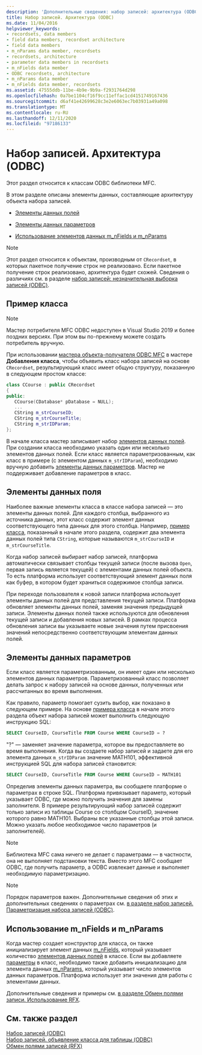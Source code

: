 ```yaml
---
description: 'Дополнительные сведения: набор записей: архитектура (ODBC)'
title: Набор записей. Архитектура (ODBC)
ms.date: 11/04/2016
helpviewer_keywords:
- recordsets, data members
- field data members, recordset architecture
- field data members
- m_nParams data member, recordsets
- recordsets, architecture
- parameter data members in recordsets
- m_nFields data member
- ODBC recordsets, architecture
- m_nParams data member
- m_nFields data member, recordsets
ms.assetid: 47555ddb-11be-4b9e-9b9a-f2931764d298
ms.openlocfilehash: 0a7be1104cf16f9cc11effac1cd4151749167436
ms.sourcegitcommit: d6af41e42699628c3e2e6063ec7b03931a49a098
ms.translationtype: MT
ms.contentlocale: ru-RU
ms.lasthandoff: 12/11/2020
ms.locfileid: "97186133"
---
```

# <a name="recordset-architecture-odbc"></a>Набор записей. Архитектура (ODBC)

Этот раздел относится к классам ODBC библиотеки MFC.

В этом разделе описаны элементы данных, составляющие архитектуру объекта набора записей.

- [Элементы данных полей](#_core_field_data_members)

- [Элементы данных параметров](#_core_parameter_data_members)

- [Использование элементов данных m_nFields и m_nParams](#_core_using_m_nfields_and_m_nparams)

> [!NOTE]
> Этот раздел относится к объектам, производным от `CRecordset`, в которых пакетное получение строк не реализовано. Если пакетное получение строк реализовано, архитектура будет схожей. Сведения о различиях см. в разделе [набор записей: незначительная выборка записей (ODBC)](../../data/odbc/recordset-fetching-records-in-bulk-odbc.md).

## <a name="sample-class"></a><a name="_core_a_sample_class"></a> Пример класса

> [!NOTE]
> Мастер потребителя MFC ODBC недоступен в Visual Studio 2019 и более поздних версиях. При этом вы по-прежнему можете создать потребитель вручную.

При использовании [мастера объекта-получателя ODBC MFC](../../mfc/reference/adding-an-mfc-odbc-consumer.md) в мастере **Добавления класса**, чтобы объявить класс набора записей на основе `CRecordset`, результирующий класс имеет общую структуру, показанную в следующем простом классе:

```cpp
class CCourse : public CRecordset
{
public:
   CCourse(CDatabase* pDatabase = NULL);
   ...
   CString m_strCourseID;
   CString m_strCourseTitle;
   CString m_strIDParam;
};
```

В начале класса мастер записывает набор [элементов данных полей](#_core_field_data_members). При создании класса необходимо указать один или несколько элементов данных полей. Если класс является параметризованным, как класс в примере (с элементом данных `m_strIDParam`), необходимо вручную добавить [элементы данных параметров](#_core_parameter_data_members). Мастер не поддерживает добавление параметров в класс.

## <a name="field-data-members"></a><a name="_core_field_data_members"></a> Элементы данных поля

Наиболее важные элементы класса в классе набора записей — это элементы данных полей. Для каждого столбца, выбранного из источника данных, этот класс содержит элемент данных соответствующего типа данных для этого столбца. Например, [пример класса](#_core_a_sample_class), показанный в начале этого раздела, содержит два элемента данных полей типа `CString`, которые называются `m_strCourseID` и `m_strCourseTitle`.

Когда набор записей выбирает набор записей, платформа автоматически связывает столбцы текущей записи (после вызова `Open`, первая запись является текущей) с элементами данных полей объекта. То есть платформа использует соответствующий элемент данных поля как буфер, в котором будет храниться содержимое столбца записи.

При переходе пользователя к новой записи платформа использует элементы данных полей для представления текущей записи. Платформа обновляет элементы данных полей, заменяя значения предыдущей записи. Элементы данных полей также используются для обновления текущей записи и добавления новых записей. В рамках процесса обновления записи вы указываете новые значения путем присвоения значений непосредственно соответствующим элементам данных полей.

## <a name="parameter-data-members"></a><a name="_core_parameter_data_members"></a> Элементы данных параметров

Если класс является параметризованным, он имеет один или несколько элементов данных параметров. Параметризованный класс позволяет делать запрос к набору записей на основе данных, полученных или рассчитанных во время выполнения.

Как правило, параметр помогает сузить выбор, как показано в следующем примере. На основе [примера класса](#_core_a_sample_class) в начале этого раздела объект набора записей может выполнить следующую инструкцию SQL:

```sql
SELECT CourseID, CourseTitle FROM Course WHERE CourseID = ?
```

"?" — заменяет значение параметра, которое вы предоставляете во время выполнения. Когда вы создаете набор записей и задаете для его элемента данных `m_strIDParam` значение MATH101, эффективной инструкцией SQL для набора записей становится:

```sql
SELECT CourseID, CourseTitle FROM Course WHERE CourseID = MATH101
```

Определив элементы данных параметра, вы сообщаете платформе о параметрах в строке SQL. Платформа привязывает параметр, который указывает ODBC, где можно получить значения для замены заполнителя. В примере результирующий набор записей содержит только записи из таблицы Course со столбцом CourseID, значение которого равно MATH101. Выбраны все указанные столбцы этой записи. Можно указать любое необходимое число параметров (и заполнителей).

> [!NOTE]
> Библиотека MFC сама ничего не делает с параметрами — в частности, она не выполняет подстановки текста. Вместо этого MFC сообщает ODBC, где получить параметр, а ODBC извлекает данные и выполняет необходимую параметризацию.

> [!NOTE]
> Порядок параметров важен. Дополнительные сведения об этих и дополнительных сведениях о параметрах см. [в разделе набор записей. Параметризация набора записей (ODBC)](../../data/odbc/recordset-parameterizing-a-recordset-odbc.md).

## <a name="using-m_nfields-and-m_nparams"></a><a name="_core_using_m_nfields_and_m_nparams"></a> Использование m_nFields и m_nParams

Когда мастер создает конструктор для класса, он также инициализирует элемент данных [m_nFields](../../mfc/reference/crecordset-class.md#m_nfields), который указывает количество [элементов данных полей](#_core_field_data_members) в классе. Если вы добавляете [параметры](#_core_parameter_data_members) в класс, необходимо также добавить инициализацию для элемента данных [m_nParams](../../mfc/reference/crecordset-class.md#m_nparams), который указывает число элементов данных параметров. Платформа использует эти значения для работы с элементами данных.

Дополнительные сведения и примеры см. [в разделе Обмен полями записи. Использование RFX](../../data/odbc/record-field-exchange-using-rfx.md).

## <a name="see-also"></a>См. также раздел

[Набор записей (ODBC)](../../data/odbc/recordset-odbc.md)<br/>
[Набор записей. объявление класса для таблицы (ODBC)](../../data/odbc/recordset-declaring-a-class-for-a-table-odbc.md)<br/>
[Обмен полями записей (RFX)](../../data/odbc/record-field-exchange-rfx.md)

